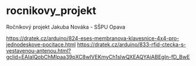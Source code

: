 # rocnikovy_projekt
Ročníkový projekt Jakuba Nováka - SŠPU Opava

https://dratek.cz/arduino/824-eses-membranova-klavesnice-4x4-pro-jednodeskove-pocitace.html
https://dratek.cz/arduino/833-rfid-ctecka-s-vestavenou-antenou.html?gclid=EAIaIQobChMIpaa39pXC8wIVEKmyCh1slwQXEAQYAiABEgIn-fD_BwE
